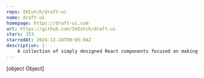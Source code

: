 ```yaml
---
repo: IHIutch/draft-ui
name: draft-ui
homepage: https://draft-ui.com
url: https://github.com/IHIutch/draft-ui
stars: 353
starredAt: 2024-12-24T00:05:04Z
description: |-
    A collection of simply designed React components focused on making web accessibility as easy as copy & paste.
---
```


[object Object]

